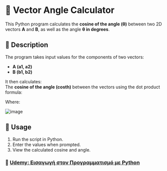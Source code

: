 # 📐 Vector Angle Calculator

This Python program calculates the **cosine of the angle (θ)** between two 2D vectors **A** and **B**, as well as the angle **θ in degrees**.

## 📝 Description
The program takes input values for the components of two vectors:  
- **A (a1, a2)**  
- **B (b1, b2)**  

It then calculates:  
The **cosine of the angle (costh)** between the vectors using the dot product formula:
   
  

Where: 

![image](files://D:\Users\anton\Pictures\Screenshots/1.png)

## 🚀 Usage
1. Run the script in Python.
2. Enter the values when prompted.
3. View the calculated cosine and angle.

### 🔗 [Udemy: Εισαγωγή στον Προγραμματισμό με Python](https://coursity.gr/)
